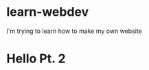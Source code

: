 # learn-webdev
I'm trying to learn how to make my own website
<!DOCTYPE html>
<html>
<head>
    <title>Hello!</title>
</head>
<body>
<h1>Hello Pt. 2</h1>

</body>
</html>